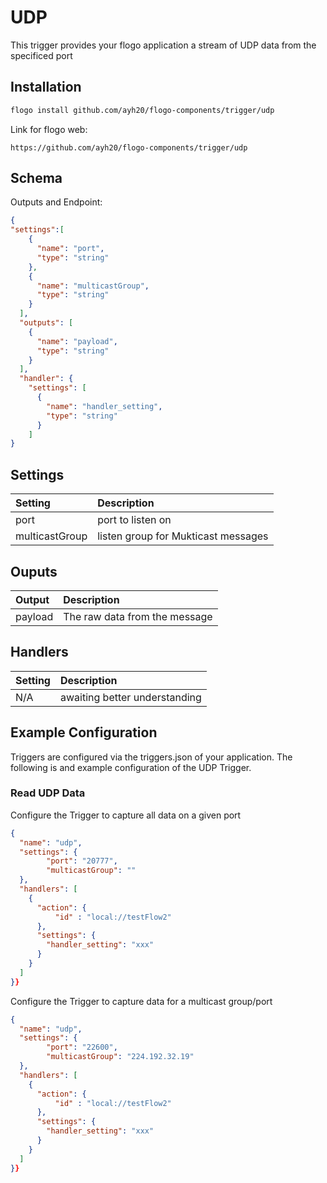 # UDP
This trigger provides your flogo application a stream of UDP data from the specificed port

## Installation

```bash
flogo install github.com/ayh20/flogo-components/trigger/udp
```
Link for flogo web:
```
https://github.com/ayh20/flogo-components/trigger/udp
```

## Schema
Outputs and Endpoint:

```json
{
"settings":[
    {
      "name": "port",
      "type": "string"
    },
    {
      "name": "multicastGroup",
      "type": "string"
    }
  ],
  "outputs": [
    {
      "name": "payload",
      "type": "string"
    }
  ],
  "handler": {
    "settings": [
      {
        "name": "handler_setting",
        "type": "string"
      }
    ]
}
```
## Settings
| Setting   | Description    |
|:----------|:---------------|
| port      | port to listen on |
| multicastGroup    | listen group for Mukticast messages |

## Ouputs
| Output   | Description    |
|:---------|:---------------|
| payload    | The raw data from the message |

## Handlers
| Setting   | Description    |
|:----------|:---------------|
| N/A       | awaiting better understanding  |


## Example Configuration

Triggers are configured via the triggers.json of your application. The following is and example configuration of the UDP Trigger.

### Read UDP Data 
Configure the Trigger to capture all data on a given port 
```json
{
  "name": "udp",
  "settings": {
		"port": "20777",
		"multicastGroup": ""
  },
  "handlers": [
    {
      "action": {
		  "id" : "local://testFlow2"
	  },
      "settings": {
        "handler_setting": "xxx"
      }
    }
  ]
}}
```
Configure the Trigger to capture data for a multicast group/port
```json
{
  "name": "udp",
  "settings": {
		"port": "22600",
		"multicastGroup": "224.192.32.19"
  },
  "handlers": [
    {
      "action": {
		  "id" : "local://testFlow2"
	  },
      "settings": {
        "handler_setting": "xxx"
      }
    }
  ]
}}
```